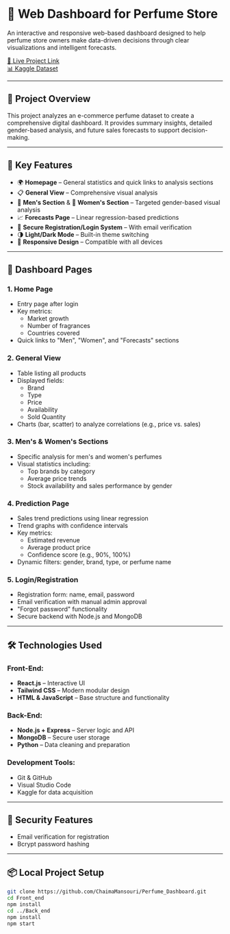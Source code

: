 # 🌸 Web Dashboard for Perfume Store  

An interactive and responsive web-based dashboard designed to help perfume store owners make data-driven decisions through clear visualizations and intelligent forecasts.  

[🔗 Live Project Link](https://project-dashboard-wc9p.onrender.com)  
[📊 Kaggle Dataset](https://www.kaggle.com/datasets/kanchana1990/perfume-e-commerce-dataset-2024/data)  

---  

## 📌 Project Overview  

This project analyzes an e-commerce perfume dataset to create a comprehensive digital dashboard. It provides summary insights, detailed gender-based analysis, and future sales forecasts to support decision-making.  

---  

## 🔑 Key Features  

- 🌍 **Homepage** – General statistics and quick links to analysis sections  
- 📋 **General View** – Comprehensive visual analysis  
- 👨 **Men's Section** & 👩 **Women's Section** – Targeted gender-based visual analysis  
- 📈 **Forecasts Page** – Linear regression-based predictions  
- 🔐 **Secure Registration/Login System** – With email verification  
- 🌗 **Light/Dark Mode** – Built-in theme switching  
- 📱 **Responsive Design** – Compatible with all devices  

---  

## 📄 Dashboard Pages  

### 1. **Home Page**  
- Entry page after login  
- Key metrics:  
  - Market growth  
  - Number of fragrances  
  - Countries covered  
- Quick links to "Men", "Women", and "Forecasts" sections  

### 2. **General View**  
- Table listing all products  
- Displayed fields:  
  - Brand  
  - Type  
  - Price  
  - Availability  
  - Sold Quantity  
- Charts (bar, scatter) to analyze correlations (e.g., price vs. sales)  

### 3. **Men's & Women's Sections**  
- Specific analysis for men's and women's perfumes  
- Visual statistics including:  
  - Top brands by category  
  - Average price trends  
  - Stock availability and sales performance by gender  

### 4. **Prediction Page**  
- Sales trend predictions using linear regression  
- Trend graphs with confidence intervals  
- Key metrics:  
  - Estimated revenue  
  - Average product price  
  - Confidence score (e.g., 90%, 100%)  
- Dynamic filters: gender, brand, type, or perfume name  

### 5. **Login/Registration**  
- Registration form: name, email, password  
- Email verification with manual admin approval  
- "Forgot password" functionality  
- Secure backend with Node.js and MongoDB  

---  

## 🛠️ Technologies Used  

### **Front-End:**  
- **React.js** – Interactive UI  
- **Tailwind CSS** – Modern modular design  
- **HTML & JavaScript** – Base structure and functionality  

### **Back-End:**  
- **Node.js + Express** – Server logic and API  
- **MongoDB** – Secure user storage  
- **Python** – Data cleaning and preparation  

### **Development Tools:**  
- Git & GitHub  
- Visual Studio Code  
- Kaggle for data acquisition  

---  

## 🔐 Security Features  

- Email verification for registration  
- Bcrypt password hashing  

---  

## 📦 Local Project Setup    
```bash
git clone https://github.com/ChaimaMansouri/Perfume_Dashboard.git
cd Front_end
npm install
cd ../Back_end
npm install
npm start
